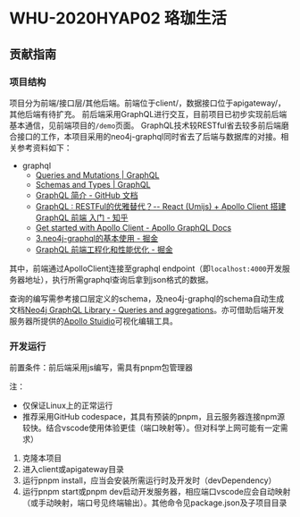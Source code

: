 # WHU-2020HYAP02 珞珈生活

## 贡献指南

### 项目结构

项目分为前端/接口层/其他后端。前端位于client/，数据接口位于apigateway/，其他后端有待扩充。
前后端采用GraphQL进行交互，目前项目已初步实现前后端基本通信，见前端项目的`/demo`页面。
GraphQL技术较RESTful省去较多前后端磨合接口的工作，本项目采用的neo4j-graphql同时省去了后端与数据库的对接。相关参考资料如下：

- graphql
	- [Queries and Mutations | GraphQL](https://graphql.org/learn/queries/)
	- [Schemas and Types | GraphQL](https://graphql.org/learn/schema/)
	- [GraphQL 简介 - GitHub 文档](https://docs.github.com/zh/graphql/guides/introduction-to-graphql)
	- [GraphQL : RESTFul的优雅替代？-- React (Umijs) + Apollo Client 搭建GraphQL 前端 入门 - 知乎](https://zhuanlan.zhihu.com/p/637472879)
	- [Get started with Apollo Client - Apollo GraphQL Docs](https://www.apollographql.com/docs/react/get-started/)
	- [3.neo4j-graphql的基本使用 - 掘金](https://juejin.cn/post/7116934739939819533?searchId=20231006160631A90947338939329D16CA)
	- [GraphQL 前端工程化和性能优化 - 掘金](https://juejin.cn/post/7262022505790586941)

其中，前端通过ApolloClient连接至graphql endpoint（即`localhost:4000`开发服务器地址），执行所需graphql查询后拿到json格式的数据。

查询的编写需参考接口层定义的schema，及neo4j-graphql的schema自动生成文档[Neo4j GraphQL Library - Queries and aggregations](https://neo4j.com/docs/graphql/current/queries-aggregations/)。亦可借助后端开发服务器所提供的[Apollo Stuidio](localhost:4000)可视化编辑工具。

### 开发运行

前置条件：前后端采用js编写，需具有pnpm包管理器

注：

- 仅保证Linux上的正常运行
- 推荐采用GitHub codespace，其具有预装的pnpm，且云服务器连接npm源较快。结合vscode使用体验更佳（端口映射等）。但对科学上网可能有一定需求）

1. 克隆本项目
2. 进入client或apigateway目录
3. 运行pnpm install，应当会安装所需运行时及开发时（devDependency）
4. 运行pnpm start或pnpm dev启动开发服务器，相应端口vscode应会自动映射（或手动映射，端口号见终端输出）。其他命令见package.json及子项目目录
